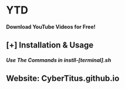 # YTD
#### Download YouTube Videos for Free!

## [+] Installation & Usage
##### Use The Commands in instll-[terminal].sh

## Website: CyberTitus.github.io
